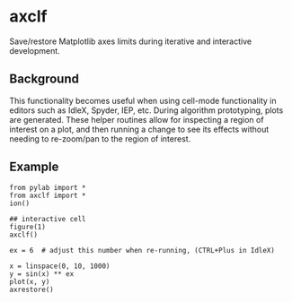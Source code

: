 # axclf

Save/restore Matplotlib axes limits during iterative and interactive
development.

## Background
This functionality becomes useful when using cell-mode functionality
in editors such as IdleX, Spyder, IEP, etc. During algorithm prototyping,
plots are generated. These helper routines allow for inspecting a
region of interest on a plot, and then running a change to see its effects
without needing to re-zoom/pan to the region of interest.

## Example

```
from pylab import *
from axclf import *
ion()

## interactive cell
figure(1)
axclf()

ex = 6  # adjust this number when re-running, (CTRL+Plus in IdleX)

x = linspace(0, 10, 1000)
y = sin(x) ** ex
plot(x, y)
axrestore()

```